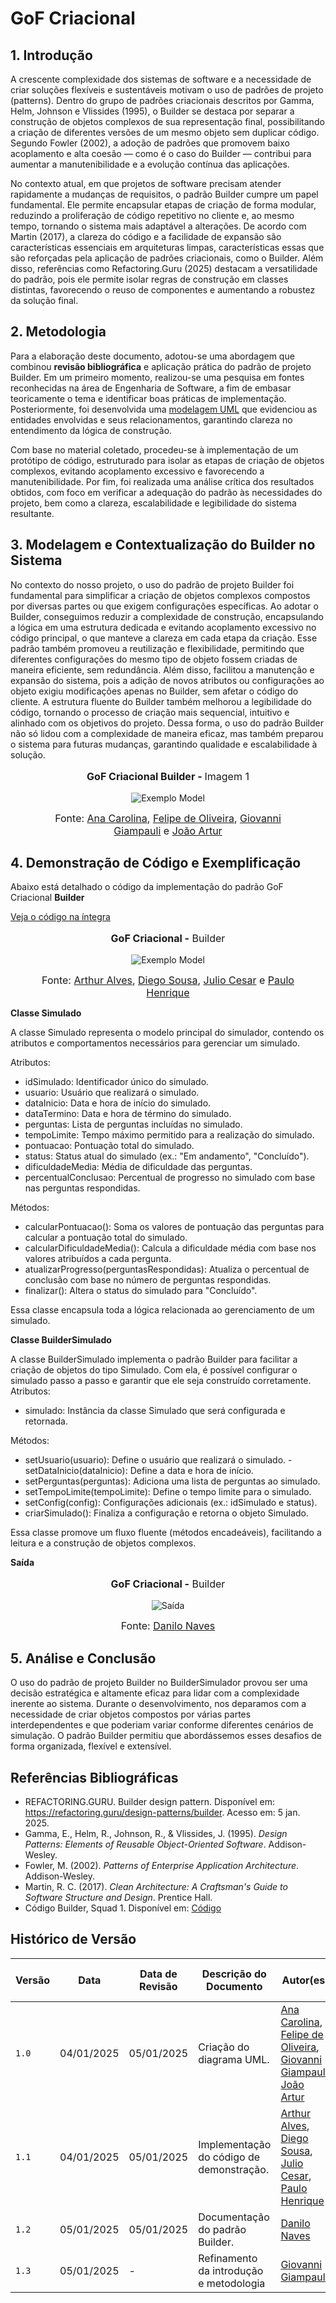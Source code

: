 # **GoF Criacional**

## **1. Introdução**

A crescente complexidade dos sistemas de software e a necessidade de criar soluções flexíveis e sustentáveis motivam o uso de padrões de projeto (patterns). Dentro do grupo de padrões criacionais descritos por Gamma, Helm, Johnson e Vlissides (1995), o Builder se destaca por separar a construção de objetos complexos de sua representação final, possibilitando a criação de diferentes versões de um mesmo objeto sem duplicar código. Segundo Fowler (2002), a adoção de padrões que promovem baixo acoplamento e alta coesão — como é o caso do Builder — contribui para aumentar a manutenibilidade e a evolução contínua das aplicações.

No contexto atual, em que projetos de software precisam atender rapidamente a mudanças de requisitos, o padrão Builder cumpre um papel fundamental. Ele permite encapsular etapas de criação de forma modular, reduzindo a proliferação de código repetitivo no cliente e, ao mesmo tempo, tornando o sistema mais adaptável a alterações. De acordo com Martin (2017), a clareza do código e a facilidade de expansão são características essenciais em arquiteturas limpas, características essas que são reforçadas pela aplicação de padrões criacionais, como o Builder. Além disso, referências como Refactoring.Guru (2025) destacam a versatilidade do padrão, pois ele permite isolar regras de construção em classes distintas, favorecendo o reuso de componentes e aumentando a robustez da solução final.

## **2. Metodologia**

Para a elaboração deste documento, adotou-se uma abordagem que combinou **revisão bibliográfica** e aplicação prática do padrão de projeto Builder. Em um primeiro momento, realizou-se uma pesquisa em fontes reconhecidas na área de Engenharia de Software, a fim de embasar teoricamente o tema e identificar boas práticas de implementação. Posteriormente, foi desenvolvida uma [modelagem UML](https://unbarqdsw2024-2.github.io/2024.2_G3_Aprender_Entrega_02/#/Modelagem/2.1.2.DiagramaClasses) que evidenciou as entidades envolvidas e seus relacionamentos, garantindo clareza no entendimento da lógica de construção.

Com base no material coletado, procedeu-se à implementação de um protótipo de código, estruturado para isolar as etapas de criação de objetos complexos, evitando acoplamento excessivo e favorecendo a manutenibilidade. Por fim, foi realizada uma análise crítica dos resultados obtidos, com foco em verificar a adequação do padrão às necessidades do projeto, bem como a clareza, escalabilidade e legibilidade do sistema resultante.

## **3. Modelagem e Contextualização do Builder no Sistema**

No contexto do nosso projeto, o uso do padrão de projeto Builder foi fundamental para simplificar a criação de objetos complexos compostos por diversas partes ou que exigem configurações específicas. Ao adotar o Builder, conseguimos reduzir a complexidade de construção, encapsulando a lógica em uma estrutura dedicada e evitando acoplamento excessivo no código principal, o que manteve a clareza em cada etapa da criação. Esse padrão também promoveu a reutilização e flexibilidade, permitindo que diferentes configurações do mesmo tipo de objeto fossem criadas de maneira eficiente, sem redundância. Além disso, facilitou a manutenção e expansão do sistema, pois a adição de novos atributos ou configurações ao objeto exigiu modificações apenas no Builder, sem afetar o código do cliente. A estrutura fluente do Builder também melhorou a legibilidade do código, tornando o processo de criação mais sequencial, intuitivo e alinhado com os objetivos do projeto. Dessa forma, o uso do padrão Builder não só lidou com a complexidade de maneira eficaz, mas também preparou o sistema para futuras mudanças, garantindo qualidade e escalabilidade à solução.

<center>
<div style="max-width:800px;">
<figure markdown>
<font size="3"><p style="text-align: center"><b>GoF Criacional Builder - </b>Imagem 1</p></font>

![Exemplo Model](../../assets/gof-criacional-builder.png)

<font size="3"><p style="text-align: center">Fonte: [Ana Carolina](https://github.com/CarolCoCe), [Felipe de Oliveira](https://github.com/M0tt1nh4), [Giovanni Giampauli](https://github.com/giovanniacg) e [João Artur](https://github.com/joao-artl)</p>
</font>
</figure>
</div>
</center>

## **4. Demonstração de Código e Exemplificação**

Abaixo está detalhado o código da implementação do padrão GoF Criacional **Builder**

[Veja o código na íntegra](https://github.com/UnBArqDsw2024-2/2024.2_G3_Aprender_Entrega_03/blob/main/src/criacionais/builder-simulado.py)

<center>
<div style="max-width:600px;">
<figure markdown>
<font size="3"><p style="text-align: center"><b>GoF Criacional -</b> Builder</p></font>

![Exemplo Model](../../assets/gof-criacional-builder-codigo.png)

<font size="3"><p style="text-align: center">Fonte: [Arthur Alves](https://github.com/Arthrok), [Diego Sousa](https://github.com/DiegoSousaLeite), [Julio Cesar](https://github.com/julio-dourado) e [Paulo Henrique](https://github.com/paulomh)</p>
</font>
</figure>
</div>
</center>

**Classe Simulado**

A classe Simulado representa o modelo principal do simulador, contendo os atributos e comportamentos necessários para gerenciar um simulado.

Atributos:

- idSimulado: Identificador único do simulado.
- usuario: Usuário que realizará o simulado.
- dataInicio: Data e hora de início do simulado.
- dataTermino: Data e hora de término do simulado.
- perguntas: Lista de perguntas incluídas no simulado.
- tempoLimite: Tempo máximo permitido para a realização do simulado.
- pontuacao: Pontuação total do simulado.
- status: Status atual do simulado (ex.: "Em andamento", "Concluído").
- dificuldadeMedia: Média de dificuldade das perguntas.
- percentualConclusao: Percentual de progresso no simulado com base nas perguntas respondidas.

Métodos:

- calcularPontuacao(): Soma os valores de pontuação das perguntas para calcular a pontuação total do simulado.
- calcularDificuldadeMedia(): Calcula a dificuldade média com base nos valores atribuídos a cada pergunta.
- atualizarProgresso(perguntasRespondidas): Atualiza o percentual de conclusão com base no número de perguntas respondidas.
- finalizar(): Altera o status do simulado para "Concluído".

Essa classe encapsula toda a lógica relacionada ao gerenciamento de um simulado.

**Classe BuilderSimulado**

A classe BuilderSimulado implementa o padrão Builder para facilitar a criação de objetos do tipo Simulado. Com ela, é possível configurar o simulado passo a passo e garantir que ele seja construído corretamente.
Atributos:

- simulado: Instância da classe Simulado que será configurada e retornada.

Métodos:

- setUsuario(usuario): Define o usuário que realizará o simulado.
-setDataInicio(dataInicio): Define a data e hora de início.
- setPerguntas(perguntas): Adiciona uma lista de perguntas ao simulado.
- setTempoLimite(tempoLimite): Define o tempo limite para o simulado.
- setConfig(config): Configurações adicionais (ex.: idSimulado e status).
- criarSimulado(): Finaliza a configuração e retorna o objeto Simulado.

Essa classe promove um fluxo fluente (métodos encadeáveis), facilitando a leitura e a construção de objetos complexos.


**Saída**

<center>
<div style="max-width:600px;">
<figure markdown>
<font size="3"><p style="text-align: center"><b>GoF Criacional -</b> Builder</p></font>

![Saída](../../assets/gof-criacional-builder-exemplo.png)

<font size="3"><p style="text-align: center">Fonte: [Danilo Naves](https://github.com/DaniloNavesS)</p>
</font>
</figure>
</div>
</center>

## **5. Análise e Conclusão**

O uso do padrão de projeto Builder no BuilderSimulador provou ser uma decisão estratégica e altamente eficaz para lidar com a complexidade inerente ao sistema. Durante o desenvolvimento, nos deparamos com a necessidade de criar objetos compostos por várias partes interdependentes e que poderiam variar conforme diferentes cenários de simulação. O padrão Builder permitiu que abordássemos esses desafios de forma organizada, flexível e extensível.

## **Referências Bibliográficas**

- REFACTORING.GURU. Builder design pattern. Disponível em: https://refactoring.guru/design-patterns/builder. Acesso em: 5 jan. 2025.
- Gamma, E., Helm, R., Johnson, R., & Vlissides, J. (1995). *Design Patterns: Elements of Reusable Object-Oriented Software*. Addison-Wesley.
- Fowler, M. (2002). *Patterns of Enterprise Application Architecture*. Addison-Wesley.
- Martin, R. C. (2017). *Clean Architecture: A Craftsman's Guide to Software Structure and Design*. Prentice Hall.
- Código Builder, Squad 1. Disponível em: [Código](https://github.com/UnBArqDsw2024-2/2024.2_G3_Aprender_Entrega_03/blob/main/src/criacionais/builder-simulado.py)

## **Histórico de Versão**

| Versão | Data       | Data de Revisão | Descrição do Documento                         | Autor(es)                                                | Revisor(es)                                       | Detalhes da revisão                                                                                         |
|-------|------------|-----------------|-------------------------------------------------|----------------------------------------------------------|---------------------------------------------------|-------------------------------------------------------------------------------------------------------------|
| `1.0`   | 04/01/2025 | 05/01/2025      | Criação do diagrama UML.                        | [Ana Carolina](https://github.com/CarolCoCe), [Felipe de Oliveira](https://github.com/M0tt1nh4), [Giovanni Giampauli](https://github.com/giovanniacg), [João Artur](https://github.com/joao-artl) | [Danilo Naves](https://github.com/DaniloNavesS) | [#7](https://github.com/UnBArqDsw2024-2/2024.2_G3_Aprender_Entrega_03/pull/7)|
| `1.1`   | 04/01/2025 | 05/01/2025      | Implementação do código de demonstração.           | [Arthur Alves](https://github.com/Arthrok), [Diego Sousa](https://github.com/DiegoSousaLeite), [Julio Cesar](https://github.com/julio-dourado), [Paulo Henrique](https://github.com/paulomh) | [Danilo Naves](https://github.com/DaniloNavesS)  | [#7](https://github.com/UnBArqDsw2024-2/2024.2_G3_Aprender_Entrega_03/pull/7)|
| `1.2`   | 05/01/2025 | 05/01/2025      | Documentação do padrão Builder.                | [Danilo Naves](https://github.com/DaniloNavesS)              |[Gustavo Melo](https://github.com/gusrberto) | [#7](https://github.com/UnBArqDsw2024-2/2024.2_G3_Aprender_Entrega_03/pull/7)|
| `1.3`   | 05/01/2025 | - | Refinamento da introdução e metodologia | [Giovanni Giampauli](https://github.com/giovanniacg) | - | - |